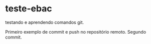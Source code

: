 # teste-ebac
testando e aprendendo comandos git.

Primeiro exemplo de commit e push no repositório remoto.
Segundo commit.
